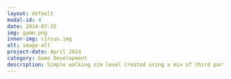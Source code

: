 ```yaml
---
layout: default
modal-id: 4
date: 2014-07-15
img: game.png
inner-img: circus.img
alt: image-alt
project-date: April 2014
category: Game Development
description: Simple walking sim level created using a mix of third party assets and models and self created models.
---
```

